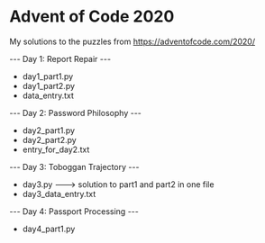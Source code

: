 # Advent of Code 2020

My solutions to the puzzles from https://adventofcode.com/2020/

--- Day 1: Report Repair ---
- day1_part1.py
- day1_part2.py
- data_entry.txt

--- Day 2: Password Philosophy ---
- day2_part1.py
- day2_part2.py
- entry_for_day2.txt

--- Day 3: Toboggan Trajectory ---
- day3.py ---> solution to part1 and part2 in one file
- day3_data_entry.txt

--- Day 4: Passport Processing ---
- day4_part1.py
